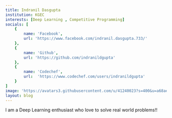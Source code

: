 ```yaml
---
title: Indranil Dasgupta
institution: KGEC
interests: [Deep Learning , Competitive Programming]
socials: [
    {
        name: 'Facebook',
        url: 'https://www.facebook.com/indranil.dasgupta.733/'
    },
    {
        name: 'Github',
        url: 'https://github.com/indranildgupta'
    },
    {
        name: 'Codechef',
        url:  'https://www.codechef.com/users/indranildgupta'
    }
]
image: 'https://avatars3.githubusercontent.com/u/41240023?s=400&u=a68aee819551cdbeb6bd8b1ee6bd2d22df878f67&v=4'
layout: blog
---
```

I am a Deep Learning enthusiast who love to solve real world problems!!

